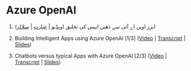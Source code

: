 # Azure OpenAI


1. ایزر اوپن اے آئی سے ذھین ایپس  کی تخلیق ([ویڈیو](https://pkstn.co/aoai-ur) | [عبارت](01-Building-Intelligent-Apps-using-Azure-OpenAI-ur.md) | [سلاڈز](https://github.com/adnanhashmi/learning/blob/main/openai/01-Building-Intelligent-Apps-using-Azure-OpenAI-ur.pdf))

1. Building Intelligent Apps using Azure OpenAI [1/3] ([Video](https://youtu.be/3bnCsThPa0A) | [Transcript](https://github.com/adnanhashmi/learning/blob/main/openai/01-Building-Intelligent-Apps-using-Azure-OpenAI.md) | [Slides](https://github.com/adnanhashmi/learning/blob/main/openai/01-Building-Intelligent-Apps-using-Azure-OpenAI.pdf))

1. Chatbots versus typical Apps with Azure OpenAI [2/3] ([Video](https://youtu.be/-cXDE6xmK4g) | [Transcript](https://github.com/adnanhashmi/learning/blob/main/openai/02-Chatbots-vs-Typical-Apps-with-Azure-OpenAI.md) | [Slides](https://github.com/adnanhashmi/learning/blob/main/openai/02-Chatbots-vs-Typical-Apps-with-Azure-OpenAI.pdf))
